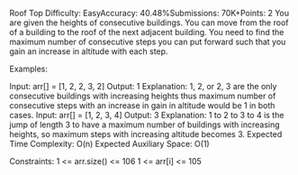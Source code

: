 Roof Top
Difficulty: EasyAccuracy: 40.48%Submissions: 70K+Points: 2
You are given the heights of consecutive buildings. You can move from the roof of a building to the roof of the next adjacent building. You need to find the maximum number of consecutive steps you can put forward such that you gain an increase in altitude with each step.

Examples:

Input: arr[] = [1, 2, 2, 3, 2]
Output: 1
Explanation: 1, 2, or 2, 3 are the only consecutive buildings with increasing heights thus maximum number of consecutive steps with an increase in gain in altitude would be 1 in both cases.
Input: arr[] = [1, 2, 3, 4]
Output: 3
Explanation: 1 to 2 to 3 to 4 is the jump of length 3 to have a maximum number of buildings with increasing heights, so maximum steps with increasing altitude becomes 3.
Expected Time Complexity: O(n)
Expected Auxiliary Space: O(1)

Constraints:
1 <= arr.size() <= 106
1 <= arr[i] <= 105